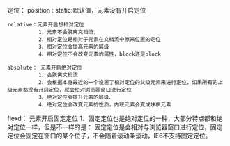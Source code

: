 定位：
position : 
    static:默认值，元素没有开启定位
    
    relative：元素开启想相对定位
              1、元素不会脱离文档流，
              2、相对定位是相对于元素在文档流中原来位置的定位
              3、相对定位会提高元素的层级
              4、相对定位不会改变元素的属性，block还是block

    absolute： 元素开启绝对定位
              1、会脱离文档流
              2、会根据本身最近的一个设置了相对定位的父级元素来进行定位，如果所有的上级元素都没有开启定位，就会相对浏览器窗口进行定位
              3、绝对定位会提升元素的层级、
              4、绝对定位会改变元素的性质，内联元素会变成块状元素

   fiexd： 元素开启固定定位
            1、固定定位也是绝对定位的一种，大部分特点都和绝对定位一样，但是不一样的是：
                固定定位是会相对与浏览器窗口进行定位，固定定位会固定在窗口的某个位子，不会随着滚动条滚动，IE6不支持固定定位。